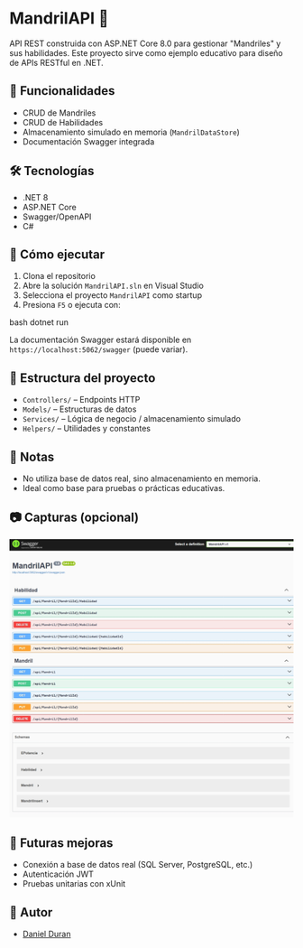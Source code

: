 # MandrilAPI 🐒

API REST construida con ASP.NET Core 8.0 para gestionar "Mandriles" y sus habilidades. Este proyecto sirve como ejemplo educativo para diseño de APIs RESTful en .NET.

## 🚀 Funcionalidades

- CRUD de Mandriles
- CRUD de Habilidades
- Almacenamiento simulado en memoria (`MandrilDataStore`)
- Documentación Swagger integrada

## 🛠️ Tecnologías

- .NET 8
- ASP.NET Core
- Swagger/OpenAPI
- C#

## 🧪 Cómo ejecutar

1. Clona el repositorio
2. Abre la solución `MandrilAPI.sln` en Visual Studio
3. Selecciona el proyecto `MandrilAPI` como startup
4. Presiona `F5` o ejecuta con:

bash
dotnet run

La documentación Swagger estará disponible en `https://localhost:5062/swagger` (puede variar).

## 📂 Estructura del proyecto

- `Controllers/` – Endpoints HTTP
- `Models/` – Estructuras de datos
- `Services/` – Lógica de negocio / almacenamiento simulado
- `Helpers/` – Utilidades y constantes

## 📌 Notas

- No utiliza base de datos real, sino almacenamiento en memoria.
- Ideal como base para pruebas o prácticas educativas.

## 📷 Capturas (opcional)

![Swagger UI](./swagger-ui.png) <!-- Cambia el nombre si usás otro -->

## 🔮 Futuras mejoras

- Conexión a base de datos real (SQL Server, PostgreSQL, etc.)
- Autenticación JWT
- Pruebas unitarias con xUnit

## 🙌 Autor

- [Daniel Duran](https://www.linkedin.com/in/duran-daniel)



